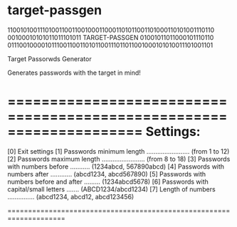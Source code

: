 # target-passgen

1100101001110100110011001000110001101011001101000110101001110110
  00100010101011011101011  TARGET-PASSGEN  01001011011000101110110
    0111001000010111001100110101100111011011001000101010011101001101

Target Passorwds Generator

Generates passwords with the target in mind!

==================================================================== 
                              Settings:
====================================================================

[0] Exit settings
[1] Passwords minimum length ........................ (from 1 to 12)
[2] Passwords maximum length ........................ (from 8 to 18)
[3] Passwords with numbers before ........... (1234abcd, 567890abcd)
[4] Passwords with numbers after ............ (abcd1234, abcd567890)
[5] Passwords with numbers before and after ......... (1234abcd5678)
[6] Passwords with capital/small letters ....... (ABCD1234/abcd1234)
[7] Length of numbers ............... (abcd1234, abcd12, abcd123456)

====================================================================